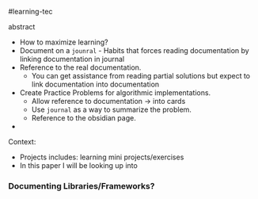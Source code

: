 #learning-tec


abstract
- How to maximize learning?
- Document on a `jounral`
		- Habits that forces reading documentation by linking documentation in journal
- Reference to the real documentation.
	- You can get assistance from reading partial solutions but expect to link documentation into documentation
- Create Practice Problems for algorithmic implementations.
	- Allow reference to documentation -> into cards
	- Use `journal` as a way to summarize the problem.
	- Reference to the obsidian page.
- 

Context: 
- Projects includes: learning mini projects/exercises
- In this paper I will be looking up into 


### Documenting Libraries/Frameworks?


